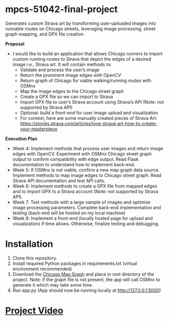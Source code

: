# mpcs-51042-final-project
Generates custom Strava art by transforming user-uploaded images into runnable routes on Chicago streets, leveraging image processing, street graph mapping, and GPX file creation.

**Proposal**
* I would like to build an application that allows Chicago runners to import custom running routes to Strava that depict the edges of a desired image i.e., Strava art. It will contain methods to:
    - Validate and process the user’s image
    - Return the prominent image edges with OpenCV
    - Return graph of Chicago for viable walking/running routes with OSMnx
    - Map the image edges to the Chicago street graph
    - Create a GPX file so we can import to Strava
    - Import GPX file to user’s Strava account using Strava’s API (Note: not supported by Strava API)
    - Optional: build a front-end for user image upload and visualization
    - For context, here are some manually created pieces of Strava Art: 
    <https://stories.strava.com/articles/love-strava-art-how-to-create-your-masterpiece>

**Execution Plan**
- Week 4: Implement methods that process user images and return image edges with OpenCV. Experiment with OSMnx Chicago street graph output to confirm compatibility with edge output. Read Flask documentation to understand how to implement back-end.
- Week 5: If OSMnx is not viable, confirm a new map graph data source. Implement methods to map image edges to Chicago street graph. Read Strava API documentation and test API calls. 
- Week 6: Implement methods to create a GPX file from mapped edges and to import GPX to a Strava account (Note: not supported by Strava API). 
- Week 7: Test methods with a large sample of images and optimize image processing parameters. Complete back-end implementation and testing (back-end will be hosted on my local machine)
- Week 8: Implement a front-end (locally hosted page for upload and visualization) if time allows. Otherwise, finalize testing and debugging.

# Installation
1. Clone this repository.
2. Install required Python packages in requirements.txt (virtual environment recommended)
3. Download the [Chicago Map Graph](https://drive.google.com/file/d/1evbrh8LIOWXiz2ZNmvMtsWmgumY0_CD7/view?usp=sharing) and place in root directory of the project. Note: if the graph file is not present, the app will call OSMnx to generate it which may take some time.
4. Run app.py (App should now be running locally at http://127.0.0.1:5000)

# [Project Video](https://youtu.be/Zl--ywcK2NY?si=e3dlQM_FovjW7Jsl)
